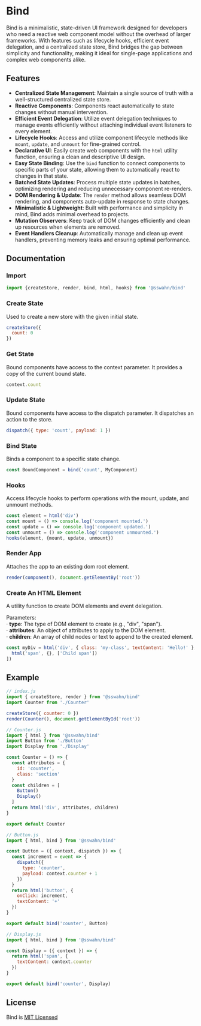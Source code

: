 # Bind
Bind is a minimalistic, state-driven UI framework designed for developers who need a reactive web component model without the overhead of larger frameworks. With features such as lifecycle hooks, efficient event delegation, and a centralized state store, Bind bridges the gap between simplicity and functionality, making it ideal for single-page applications and complex web components alike.

## Features

- **Centralized State Management**: Maintain a single source of truth with a well-structured centralized state store.
- **Reactive Components**: Components react automatically to state changes without manual intervention.
- **Efficient Event Delegation**: Utilize event delegation techniques to manage events efficiently without attaching individual event listeners to every element.
- **Lifecycle Hooks**: Access and utilize component lifecycle methods like `mount`, `update`, and `unmount` for fine-grained control.
- **Declarative UI**: Easily create web components with the `html` utility function, ensuring a clean and descriptive UI design.
- **Easy State Binding**: Use the `bind` function to connect components to specific parts of your state, allowing them to automatically react to changes in that state.
- **Batched State Updates**: Process multiple state updates in batches, optimizing rendering and reducing unnecessary component re-renders.
- **DOM Rendering & Update**: The `render` method allows seamless DOM rendering, and components auto-update in response to state changes.
- **Minimalistic & Lightweight**: Built with performance and simplicity in mind, Bind adds minimal overhead to projects.
- **Mutation Observers**: Keep track of DOM changes efficiently and clean up resources when elements are removed.
- **Event Handlers Cleanup**: Automatically manage and clean up event handlers, preventing memory leaks and ensuring optimal performance.
  
## Documentation  
### Import
```javascript
import {createStore, render, bind, html, hooks} from '@sswahn/bind'
```  

### Create State  
Used to create a new store with the given initial state.  
```javascript
createStore({
  count: 0
})
```  

### Get State  
Bound components have access to the context parameter. It provides a copy of the current bound state.  
```javascript
context.count
```  

### Update State  
Bound components have access to the dispatch parameter. It dispatches an action to the store.  
```javascript
dispatch({ type: 'count', payload: 1 })
```  

### Bind State  
Binds a component to a specific state change.  
```javascript
const BoundComponent = bind('count', MyComponent)
```  

### Hooks  
Access lifecycle hooks to perform operations with the mount, update, and unmount methods.  
```javascript
const element = html('div')
const mount = () => console.log('component mounted.')
const update = () => console.log('component updated.')
const unmount = () => console.log('component unmounted.')
hooks(element, {mount, update, unmount})
```

### Render App  
Attaches the app to an existing dom root element.  
```javascript
render(component(), document.getElementBy('root'))
```  

 ### Create An HTML Element  
A utility function to create DOM elements and event delegation.

Parameters:  
  · **type**: The type of DOM element to create (e.g., "div", "span").  
  · **attributes**: An object of attributes to apply to the DOM element.  
  · **children**: An array of child nodes or text to append to the created element.  
```javascript
const myDiv = html('div', { class: 'my-class', textContent: 'Hello!' }, [
  html('span', {}, ['Child span'])
])
```  

## Example
```javascript
// index.js
import { createStore, render } from '@sswahn/bind'
import Counter from './Counter'

createStore({ counter: 0 })
render(Counter(), document.getElementById('root'))
```
```javascript
// Counter.js
import { html } from '@sswahn/bind'
import Button from './Button'
import Display from './Display'

const Counter = () => {
  const attributes = {
    id: 'counter',
    class: 'section'
  }
  const children = [
    Button()
    Display()
  ]
  return html('div', attributes, children)
}

export default Counter
```
```javascript
// Button.js
import { html, bind } from '@sswahn/bind'

const Button = ({ context, dispatch }) => {
  const increment = event => {
    dispatch({
      type: 'counter',
      payload: context.counter + 1
    })
  }
  return html('button', {
    onClick: increment,
    textContent: '+'
  })
}

export default bind('counter', Button)
```
```javascript
// Display.js
import { html, bind } from '@sswahn/bind'

const Display = ({ context }) => {
  return html('span', {
    textContent: context.counter
  })
}

export default bind('counter', Display)
```

## License
Bind is [MIT Licensed](https://github.com/sswahn/bind/blob/main/LICENSE)
